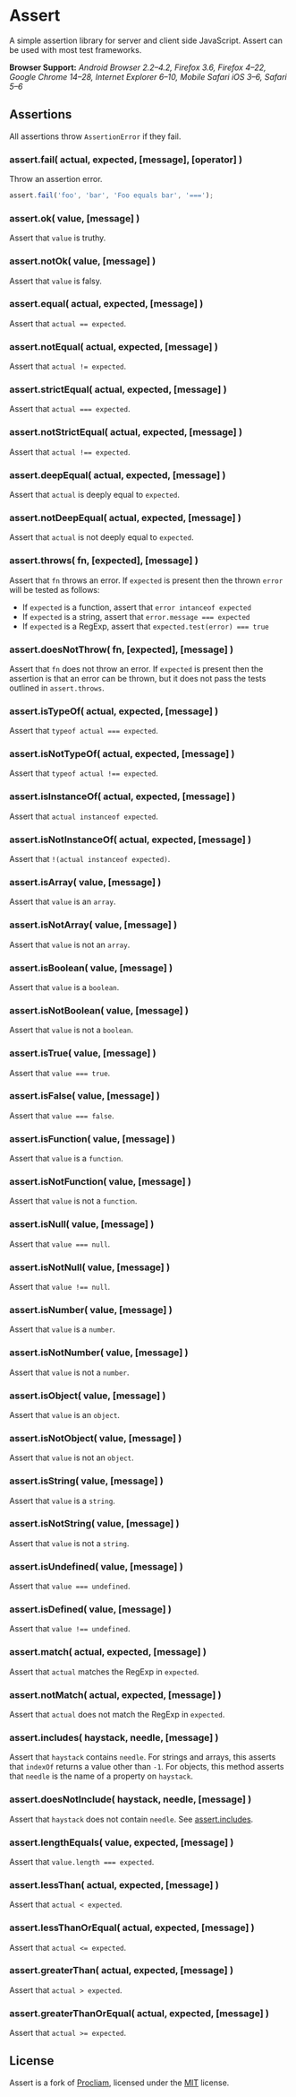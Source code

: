 
Assert
========

A simple assertion library for server and client side JavaScript. Assert can be used with most test frameworks.

**Browser Support:** *Android Browser 2.2–4.2, Firefox 3.6, Firefox 4–22, Google Chrome 14–28, Internet Explorer 6–10, Mobile Safari iOS 3–6, Safari 5–6*


Assertions
----------

All assertions throw `AssertionError` if they fail.


### assert.fail( actual, expected, [message], [operator] )

Throw an assertion error.

```js
assert.fail('foo', 'bar', 'Foo equals bar', '===');
```


### assert.ok( value, [message] )

Assert that `value` is truthy.


### assert.notOk( value, [message] )

Assert that `value` is falsy.


### assert.equal( actual, expected, [message] )

Assert that `actual == expected`.


### assert.notEqual( actual, expected, [message] )

Assert that `actual != expected`.


### assert.strictEqual( actual, expected, [message] )

Assert that `actual === expected`.


### assert.notStrictEqual( actual, expected, [message] )

Assert that `actual !== expected`.


### assert.deepEqual( actual, expected, [message] )

Assert that `actual` is deeply equal to `expected`.


### assert.notDeepEqual( actual, expected, [message] )

Assert that `actual` is not deeply equal to `expected`.


### assert.throws( fn, [expected], [message] )

Assert that `fn` throws an error. If `expected` is present then the thrown `error` will be tested as follows:

- If `expected` is a function, assert that `error intanceof expected`
- If `expected` is a string, assert that `error.message === expected`
- If `expected` is a RegExp, assert that `expected.test(error) === true`


### assert.doesNotThrow( fn, [expected], [message] )

Assert that `fn` does not throw an error. If `expected` is present then the assertion is that an error can be thrown, but it does not pass the tests outlined in `assert.throws`.


### assert.isTypeOf( actual, expected, [message] )

Assert that `typeof actual === expected`.


### assert.isNotTypeOf( actual, expected, [message] )

Assert that `typeof actual !== expected`.


### assert.isInstanceOf( actual, expected, [message] )

Assert that `actual instanceof expected`.


### assert.isNotInstanceOf( actual, expected, [message] )

Assert that `!(actual instanceof expected)`.


### assert.isArray( value, [message] )

Assert that `value` is an `array`.


### assert.isNotArray( value, [message] )

Assert that `value` is not an `array`.


### assert.isBoolean( value, [message] )

Assert that `value` is a `boolean`.


### assert.isNotBoolean( value, [message] )

Assert that `value` is not a `boolean`.


### assert.isTrue( value, [message] )

Assert that `value === true`.


### assert.isFalse( value, [message] )

Assert that `value === false`.


### assert.isFunction( value, [message] )

Assert that `value` is a `function`.


### assert.isNotFunction( value, [message] )

Assert that `value` is not a `function`.


### assert.isNull( value, [message] )

Assert that `value === null`.


### assert.isNotNull( value, [message] )

Assert that `value !== null`.


### assert.isNumber( value, [message] )

Assert that `value` is a `number`.


### assert.isNotNumber( value, [message] )

Assert that `value` is not a `number`.


### assert.isObject( value, [message] )

Assert that `value` is an `object`.


### assert.isNotObject( value, [message] )

Assert that `value` is not an `object`.


### assert.isString( value, [message] )

Assert that `value` is a `string`.


### assert.isNotString( value, [message] )

Assert that `value` is not a `string`.


### assert.isUndefined( value, [message] )

Assert that `value === undefined`.


### assert.isDefined( value, [message] )

Assert that `value !== undefined`.


### assert.match( actual, expected, [message] )

Assert that `actual` matches the RegExp in `expected`.


### assert.notMatch( actual, expected, [message] )

Assert that `actual` does not match the RegExp in `expected`.


### assert.includes( haystack, needle, [message] )

Assert that `haystack` contains `needle`. For strings and arrays, this asserts that `indexOf` returns a value other than `-1`. For objects, this method asserts that `needle` is the name of a property on `haystack`.


### assert.doesNotInclude( haystack, needle, [message] )

Assert that `haystack` does not contain `needle`. See [assert.includes](#assertincludes-haystack-needle-message-).


### assert.lengthEquals( value, expected, [message] )

Assert that `value.length === expected`.


### assert.lessThan( actual, expected, [message] )

Assert that `actual < expected`.


### assert.lessThanOrEqual( actual, expected, [message] )

Assert that `actual <= expected`.


### assert.greaterThan( actual, expected, [message] )

Assert that `actual > expected`.


### assert.greaterThanOrEqual( actual, expected, [message] )

Assert that `actual >= expected`.


License
-------

Assert is a fork of [Procliam](https://github.com/rowanmanning/proclaim), licensed under the [MIT](http://opensource.org/licenses/mit-license.php) license.

